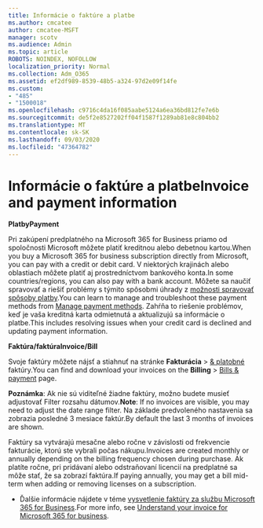 ```yaml
---
title: Informácie o faktúre a platbe
ms.author: cmcatee
author: cmcatee-MSFT
manager: scotv
ms.audience: Admin
ms.topic: article
ROBOTS: NOINDEX, NOFOLLOW
localization_priority: Normal
ms.collection: Adm_O365
ms.assetid: ef2df989-8539-48b5-a324-97d2e09f14fe
ms.custom:
- "485"
- "1500018"
ms.openlocfilehash: c9716c4da16f085aabe5124a6ea36bd812fe7e6b
ms.sourcegitcommit: de5f2e8527202ff04f1587f1289ab81e8c804bb2
ms.translationtype: MT
ms.contentlocale: sk-SK
ms.lasthandoff: 09/03/2020
ms.locfileid: "47364782"
---
```

# <a name="invoice-and-payment-information"></a><span data-ttu-id="77d35-102">Informácie o faktúre a platbe</span><span class="sxs-lookup"><span data-stu-id="77d35-102">Invoice and payment information</span></span>

<span data-ttu-id="77d35-103">**Platby**</span><span class="sxs-lookup"><span data-stu-id="77d35-103">**Payment**</span></span>

<span data-ttu-id="77d35-104">Pri zakúpení predplatného na Microsoft 365 for Business priamo od spoločnosti Microsoft môžete platiť kreditnou alebo debetnou kartou.</span><span class="sxs-lookup"><span data-stu-id="77d35-104">When you buy a Microsoft 365 for business subscription directly from Microsoft, you can pay with a credit or debit card.</span></span>  <span data-ttu-id="77d35-105">V niektorých krajinách alebo oblastiach môžete platiť aj prostredníctvom bankového konta.</span><span class="sxs-lookup"><span data-stu-id="77d35-105">In some countries/regions, you can also pay with a bank account.</span></span>  <span data-ttu-id="77d35-106">Môžete sa naučiť spravovať a riešiť problémy s týmito spôsobmi úhrady z [možnosti spravovať spôsoby platby](https://docs.microsoft.com/microsoft-365/commerce/billing-and-payments/manage-payment-methods).</span><span class="sxs-lookup"><span data-stu-id="77d35-106">You can learn to manage and troubleshoot these payment methods from [Manage payment methods](https://docs.microsoft.com/microsoft-365/commerce/billing-and-payments/manage-payment-methods).</span></span> <span data-ttu-id="77d35-107">Zahŕňa to riešenie problémov, keď je vaša kreditná karta odmietnutá a aktualizujú sa informácie o platbe.</span><span class="sxs-lookup"><span data-stu-id="77d35-107">This includes resolving issues when your credit card is declined and updating payment information.</span></span>

<span data-ttu-id="77d35-108">**Faktúra/faktúra**</span><span class="sxs-lookup"><span data-stu-id="77d35-108">**Invoice/Bill**</span></span>

<span data-ttu-id="77d35-109">Svoje faktúry môžete nájsť a stiahnuť na stránke **Fakturácia**  >  [& platobné](https://go.microsoft.com/fwlink/p/?linkid=848039) faktúry.</span><span class="sxs-lookup"><span data-stu-id="77d35-109">You can find and download your invoices on the **Billing** > [Bills & payment](https://go.microsoft.com/fwlink/p/?linkid=848039) page.</span></span>  

<span data-ttu-id="77d35-110">**Poznámka**: Ak nie sú viditeľné žiadne faktúry, možno budete musieť adjustovať Filter rozsahu dátumov.</span><span class="sxs-lookup"><span data-stu-id="77d35-110">**Note**: If no invoices are visible, you may need to adjust the date range filter.</span></span>  <span data-ttu-id="77d35-111">Na základe predvoleného nastavenia sa zobrazia posledné 3 mesiace faktúr.</span><span class="sxs-lookup"><span data-stu-id="77d35-111">By default the last 3 months of invoices are shown.</span></span>

<span data-ttu-id="77d35-112">Faktúry sa vytvárajú mesačne alebo ročne v závislosti od frekvencie fakturácie, ktorú ste vybrali počas nákupu.</span><span class="sxs-lookup"><span data-stu-id="77d35-112">Invoices are created monthly or annually depending on the billing frequency chosen during purchase.</span></span>  <span data-ttu-id="77d35-113">Ak platíte ročne, pri pridávaní alebo odstraňovaní licencií na predplatné sa môže stať, že sa zobrazí faktúra.</span><span class="sxs-lookup"><span data-stu-id="77d35-113">If paying annually, you may get a bill mid-term when adding or removing licenses on a subscription.</span></span>

- <span data-ttu-id="77d35-114">Ďalšie informácie nájdete v téme [vysvetlenie faktúry za službu Microsoft 365 for Business](https://docs.microsoft.com/microsoft-365/commerce/billing-and-payments/understand-your-invoice2).</span><span class="sxs-lookup"><span data-stu-id="77d35-114">For more info, see [Understand your invoice for Microsoft 365 for business](https://docs.microsoft.com/microsoft-365/commerce/billing-and-payments/understand-your-invoice2).</span></span>